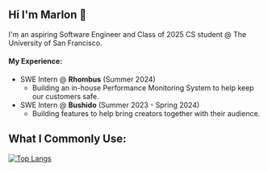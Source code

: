 ## Hi I'm Marlon 👋

I'm an aspiring Software Engineer and Class of 2025 CS student @ The University of San Francisco.

#### My Experience:

* SWE Intern @ **Rhombus** (Summer 2024)
  * Building an in-house Performance Monitoring System to help keep our customers safe. 
* SWE Intern @ **Bushido** (Summer 2023 - Spring 2024)
  * Building features to help bring creators together with their audience.

## What I Commonly Use:
[![Top Langs](https://github-readme-stats.vercel.app/api/top-langs/?username=MarlonBair)](https://github.com/anuraghazra/github-readme-stats)

<!--
**MarlonBair/MarlonBair** is a ✨ _special_ ✨ repository because its `README.md` (this file) appears on your GitHub profile.

Here are some ideas to get you started:

- 🔭 I’m currently working on ...
- 🌱 I’m currently learning ...
- 👯 I’m looking to collaborate on ...
- 🤔 I’m looking for help with ...
- 💬 Ask me about ...
- 📫 How to reach me: ...
- 😄 Pronouns: ...
- ⚡ Fun fact: ...
-->
